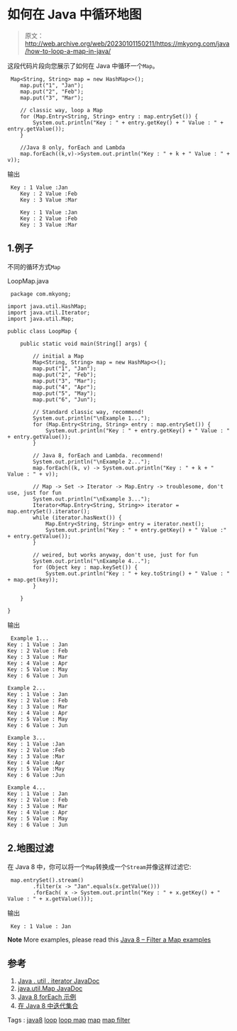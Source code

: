 # 如何在 Java 中循环地图

> 原文：<http://web.archive.org/web/20230101150211/https://mkyong.com/java/how-to-loop-a-map-in-java/>

这段代码片段向您展示了如何在 Java 中循环一个`Map`。

```
 Map<String, String> map = new HashMap<>();
	map.put("1", "Jan");
	map.put("2", "Feb");
	map.put("3", "Mar");

	// classic way, loop a Map
	for (Map.Entry<String, String> entry : map.entrySet()) {
		System.out.println("Key : " + entry.getKey() + " Value : " + entry.getValue());
	}

	//Java 8 only, forEach and Lambda
	map.forEach((k,v)->System.out.println("Key : " + k + " Value : " + v)); 
```

输出

```
 Key : 1 Value :Jan
    Key : 2 Value :Feb
    Key : 3 Value :Mar

    Key : 1 Value :Jan
    Key : 2 Value :Feb
    Key : 3 Value :Mar 
```

## 1.例子

不同的循环方式`Map`

LoopMap.java

```
 package com.mkyong;

import java.util.HashMap;
import java.util.Iterator;
import java.util.Map;

public class LoopMap {

    public static void main(String[] args) {

        // initial a Map
        Map<String, String> map = new HashMap<>();
        map.put("1", "Jan");
        map.put("2", "Feb");
        map.put("3", "Mar");
        map.put("4", "Apr");
        map.put("5", "May");
        map.put("6", "Jun");

        // Standard classic way, recommend!
        System.out.println("\nExample 1...");
        for (Map.Entry<String, String> entry : map.entrySet()) {
            System.out.println("Key : " + entry.getKey() + " Value : " + entry.getValue());
        }

        // Java 8, forEach and Lambda. recommend!
        System.out.println("\nExample 2...");
        map.forEach((k, v) -> System.out.println("Key : " + k + " Value : " + v));

        // Map -> Set -> Iterator -> Map.Entry -> troublesome, don't use, just for fun
        System.out.println("\nExample 3...");
        Iterator<Map.Entry<String, String>> iterator = map.entrySet().iterator();
        while (iterator.hasNext()) {
            Map.Entry<String, String> entry = iterator.next();
            System.out.println("Key : " + entry.getKey() + " Value :" + entry.getValue());
        }

        // weired, but works anyway, don't use, just for fun
        System.out.println("\nExample 4...");
        for (Object key : map.keySet()) {
            System.out.println("Key : " + key.toString() + " Value : " + map.get(key));
        }

    }

} 
```

输出

```
 Example 1...
Key : 1 Value : Jan
Key : 2 Value : Feb
Key : 3 Value : Mar
Key : 4 Value : Apr
Key : 5 Value : May
Key : 6 Value : Jun

Example 2...
Key : 1 Value : Jan
Key : 2 Value : Feb
Key : 3 Value : Mar
Key : 4 Value : Apr
Key : 5 Value : May
Key : 6 Value : Jun

Example 3...
Key : 1 Value :Jan
Key : 2 Value :Feb
Key : 3 Value :Mar
Key : 4 Value :Apr
Key : 5 Value :May
Key : 6 Value :Jun

Example 4...
Key : 1 Value : Jan
Key : 2 Value : Feb
Key : 3 Value : Mar
Key : 4 Value : Apr
Key : 5 Value : May
Key : 6 Value : Jun 
```

## 2.地图过滤

在 Java 8 中，你可以将一个`Map`转换成一个`Stream`并像这样过滤它:

```
 map.entrySet().stream()
        .filter(x -> "Jan".equals(x.getValue()))
        .forEach( x -> System.out.println("Key : " + x.getKey() + " Value : " + x.getValue())); 
```

输出

```
 Key : 1 Value : Jan 
```

**Note**
More examples, please read this [Java 8 – Filter a Map examples](http://web.archive.org/web/20210818021018/https://www.mkyong.com/java8/java-8-filter-a-map-examples/)

## 参考

1.  [Java . util . iterator JavaDoc](http://web.archive.org/web/20210818021018/https://docs.oracle.com/javase/8/docs/api/java/util/Iterator.html)
2.  [java.util.Map JavaDoc](http://web.archive.org/web/20210818021018/https://docs.oracle.com/javase/8/docs/api/java/util/Map.html)
3.  [Java 8 forEach 示例](http://web.archive.org/web/20210818021018/http://www.mkyong.com/java8/java-8-foreach-examples/)
4.  [在 Java 8 中迭代集合](http://web.archive.org/web/20210818021018/http://www.javaworld.com/article/2461744/java-language/java-language-iterating-over-collections-in-java-8.html)

Tags : [java8](http://web.archive.org/web/20210818021018/https://mkyong.com/tag/java8/) [loop](http://web.archive.org/web/20210818021018/https://mkyong.com/tag/loop/) [loop map](http://web.archive.org/web/20210818021018/https://mkyong.com/tag/loop-map/) [map](http://web.archive.org/web/20210818021018/https://mkyong.com/tag/map/) [map filter](http://web.archive.org/web/20210818021018/https://mkyong.com/tag/map-filter/)<input type="hidden" id="mkyong-current-postId" value="5971">